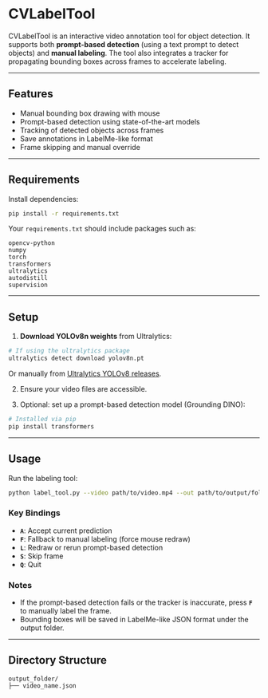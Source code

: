 # CVLabelTool

CVLabelTool is an interactive video annotation tool for object detection. It supports both **prompt-based detection** (using a text prompt to detect objects) and **manual labeling**. The tool also integrates a tracker for propagating bounding boxes across frames to accelerate labeling.

---

## Features

- Manual bounding box drawing with mouse  
- Prompt-based detection using state-of-the-art models  
- Tracking of detected objects across frames  
- Save annotations in LabelMe-like format  
- Frame skipping and manual override  

---

## Requirements

Install dependencies:

```bash
pip install -r requirements.txt
```

Your `requirements.txt` should include packages such as:

```
opencv-python
numpy
torch
transformers
ultralytics
autodistill
supervision
```

---

## Setup

1. **Download YOLOv8n weights** from Ultralytics:

```bash
# If using the ultralytics package
ultralytics detect download yolov8n.pt
```

Or manually from [Ultralytics YOLOv8 releases](https://github.com/ultralytics/ultralytics/releases).

2. Ensure your video files are accessible.

3. Optional: set up a prompt-based detection model (Grounding DINO):

```bash
# Installed via pip
pip install transformers
```

---

## Usage

Run the labeling tool:

```bash
python label_tool.py --video path/to/video.mp4 --out path/to/output/folder --prompt "a person wearing red"
```

### Key Bindings

- **`A`**: Accept current prediction  
- **`F`**: Fallback to manual labeling (force mouse redraw)  
- **`L`**: Redraw or rerun prompt-based detection  
- **`S`**: Skip frame  
- **`Q`**: Quit  

### Notes

- If the prompt-based detection fails or the tracker is inaccurate, press **`F`** to manually label the frame.  
- Bounding boxes will be saved in LabelMe-like JSON format under the output folder.

---

## Directory Structure

```
output_folder/
├── video_name.json
```